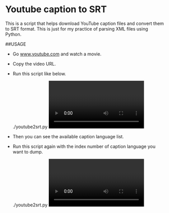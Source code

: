 # Youtube caption to SRT
This is a script that helps download YouTube caption files and convert them to SRT format.
This is just for my practice of parsing XML files using Python. 

##USAGE
* Go www.youtube.com and watch a movie.

* Copy the video URL.

* Run this script like below.

    ./youtube2srt.py <video url>

* Then you can see the available caption language list.

* Run this script again with the index number of caption language you want to dump.

    ./youtube2srt.py <video url> <lang id> > script.srt
